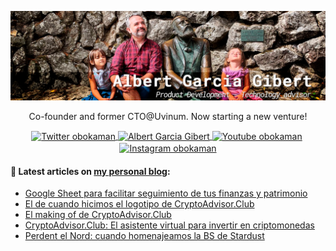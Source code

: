 ![Image header](https://raw.githubusercontent.com/obokaman-com/obokaman-com/master/github-header.png)

<p align="center">Co-founder and former CTO@Uvinum. Now starting a new venture!</p>

<p align="center">
    <a href="https://twitter.com/obokaman" target="blank">
        <img align="center" src="https://cdn.jsdelivr.net/npm/simple-icons@3.0.1/icons/twitter.svg" alt="Twitter obokaman" height="28px" width="28px" />
    </a>
    <a href="https://linkedin.com/in/obokaman" target="blank">
        <img align="center" src="https://cdn.jsdelivr.net/npm/simple-icons@3.0.1/icons/linkedin.svg" alt="Albert Garcia Gibert" height="28px" width="28px" />
    </a>
    <a href="https://youtube.com/obokaman" target="blank" style='margin-right:4px'>
        <img align="center" src="https://cdn.jsdelivr.net/npm/simple-icons@3.0.1/icons/youtube.svg" alt="Youtube obokaman" height="28px" width="28px" />
    </a>
    <a href="https://instagram.com/obokaman" target="blank">
        <img align="center" src="https://cdn.jsdelivr.net/npm/simple-icons@3.0.1/icons/instagram.svg" alt="Instagram obokaman" height="28px" width="28px" />
    </a>
</p>

#### 📝  Latest articles on [my personal blog](https://albert.garcia.gibert.es "Albert García"):
- [Google Sheet para facilitar seguimiento de tus finanzas y patrimonio](https://albert.garcia.gibert.es/google-sheet-seguimiento-finanzas-patrimonio/)
- [El de cuando hicimos el logotipo de CryptoAdvisor.Club](https://albert.garcia.gibert.es/logotipo-cryptoadvisor/)
- [El making of de CryptoAdvisor.Club](https://albert.garcia.gibert.es/criptoadvisor-como-se-hizo/)
- [CryptoAdvisor.Club: El asistente virtual para invertir en criptomonedas](https://albert.garcia.gibert.es/nuevo-proyecto-playground-chatbots-cryptoadvisor/)
- [Perdent el Nord: cuando homenajeamos la BS de Stardust](https://albert.garcia.gibert.es/perdent-el-nord-stardust/)
